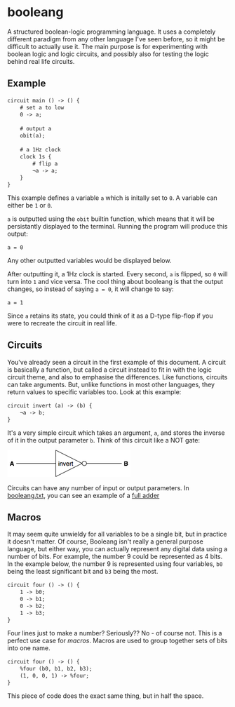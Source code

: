 # booleang

A structured boolean-logic programming language. It uses a completely different
paradigm from any other language I've seen before, so it might be difficult to
actually use it. The main purpose is for experimenting with boolean logic and
logic circuits, and possibly also for testing the logic behind real life
circuits.

## Example

```
circuit main () -> () {
    # set a to low
    0 -> a;

    # output a
    obit(a);

    # a 1Hz clock
    clock 1s {
        # flip a
        ¬a -> a;
    }
}
```

This example defines a variable `a` which is initally set to `0`.
A variable can either be `1` or `0`.

`a` is outputted using the `obit` builtin function, which means that it
will be persistantly displayed to the terminal. Running the program will produce
this output:

```
a = 0
```

Any other outputted variables would be displayed below.

After outputting it, a 1Hz clock is started. Every second, `a` is flipped,
so `0` will turn into `1` and vice versa. The cool thing about booleang is that
the output changes, so instead of saying `a = 0`, it will change to say:

```
a = 1
```

Since `a` retains its state, you could think of it as a D-type flip-flop if you
were to recreate the circuit in real life.

## Circuits

You've already seen a circuit in the first example of this document. A circuit
is basically a function, but called a circuit instead to fit in with the
logic circuit theme, and also to emphasise the differences. Like functions,
circuits can take arguments. But, unlike functions in most other languages,
they return values to specific variables too. Look at this example:

```
circuit invert (a) -> (b) {
    ¬a -> b;
}
```

It's a very simple circuit which takes an argument, `a`, and stores the inverse
of it in the output parameter `b`. Think of this circuit like a NOT gate:

![](assets/invert.png)

Circuits can have any number of input or output parameters. In
[booleang.txt](booleang.txt), you can see an example of a
[full adder](https://en.wikipedia.org/wiki/Adder_%28electronics%29#Full_adder)

## Macros

It may seem quite unwieldy for all variables to be a single bit, but in practice
it doesn't matter. Of course, Booleang isn't really a general purpose language,
but either way, you can actually represent any digital data using a number of
bits. For example, the number 9 could be represented as 4 bits. In the example
below, the number 9 is represented using four variables, `b0` being the least
significant bit and `b3` being the most.

```
circuit four () -> () {
    1 -> b0;
    0 -> b1;
    0 -> b2;
    1 -> b3;
}
```

Four lines just to make a number? Seriously?? No - of course not. This is a
perfect use case for _macros_. Macros are used to group together sets of bits
into one name.

```
circuit four () -> () {
    %four (b0, b1, b2, b3);
    (1, 0, 0, 1) -> %four;
}
```

This piece of code does the exact same thing, but in half the space.
